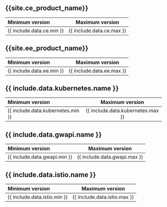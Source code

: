 
## {{site.ce_product_name}}

| Minimum version           | Maximum version           |
|:--------------------------|:-------------------------:|
| {{ include.data.ce.min }} | {{ include.data.ce.max }} | 

## {{site.ee_product_name}}

| Minimum version           | Maximum version           |
|:--------------------------|:-------------------------:|
| {{ include.data.ee.min }} | {{ include.data.ee.max }} | 


## {{ include.data.kubernetes.name }}

| Minimum version                   | Maximum version                   |
|:----------------------------------|:---------------------------------:|
| {{ include.data.kubernetes.min }} | {{ include.data.kubernetes.max }} | 

## {{ include.data.gwapi.name }}

| Minimum version              | Maximum version              |
|:-----------------------------|:----------------------------:|
| {{ include.data.gwapi.min }} | {{ include.data.gwapi.max }} | 

## {{ include.data.istio.name }}

| Minimum version              | Maximum version              |
|:-----------------------------|:----------------------------:|
| {{ include.data.istio.min }} | {{ include.data.istio.max }} | 
